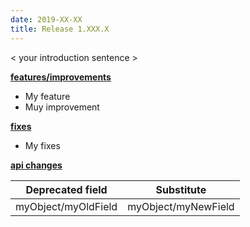 ```yaml
---
date: 2019-XX-XX
title: Release 1.XXX.X
---
```


< your introduction sentence >

**<u>features/improvements</u>**
- My feature 
- Muy improvement 

**<u>fixes</u>**

- My fixes

**<u>api changes</u>**

| Deprecated field    |     Substitute      |
|---------------------|:-------------------:|
| myObject/myOldField | myObject/myNewField |
